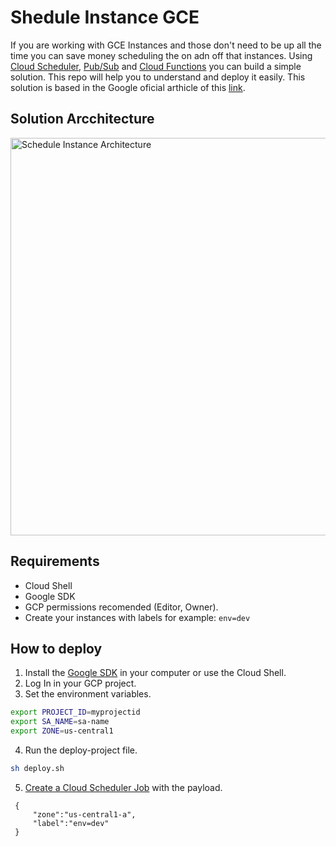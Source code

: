 # Shedule Instance GCE

If you are working with GCE Instances and those don't need to be up all the time you can save money scheduling the on adn off that instances. Using [Cloud Scheduler](https://cloud.google.com/scheduler/docs), [Pub/Sub](https://cloud.google.com/pubsub/docs/overview) and [Cloud Functions](https://cloud.google.com/functions/docs) you can build a simple solution. This repo will help you to understand and deploy it easily. This solution is based in the Google oficial arthicle of this [link](https://cloud.google.com/blog/products/storage-data-transfer/save-money-by-stopping-and-starting-compute-engine-instances-on-schedule).

## Solution Arcchitecture

<img src="https://storage.googleapis.com/gweb-cloudblog-publish/images/GCP_cloud_scheduler.max-1400x1400.png" alt="Schedule Instance Architecture" width="636"/>

## Requirements

* Cloud Shell
* Google SDK
* GCP permissions recomended (Editor, Owner).
* Create your instances with labels for example: `env=dev`

## How to deploy

1. Install the [Google SDK](https://cloud.google.com/sdk/docs/quickstarts) in your computer or use the Cloud Shell.
2. Log In in your GCP project.
3. Set the environment variables.

```bash
export PROJECT_ID=myprojectid
export SA_NAME=sa-name
export ZONE=us-central1
```

4. Run the deploy-project file.

```bash
sh deploy.sh
```

5. [Create a Cloud Scheduler Job](https://cloud.google.com/scheduler/docs/quickstart) with the payload.

```text
 {
     "zone":"us-central1-a",
     "label":"env=dev"
 }
```